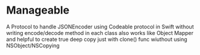 # Manageable
A Protocol to handle JSONEncoder using Codeable protocol in Swift without writing encode/decode method in each class also works like Object Mapper and helpful to create true deep copy just with clone() func wiuthout using NSObject/NSCopying 
